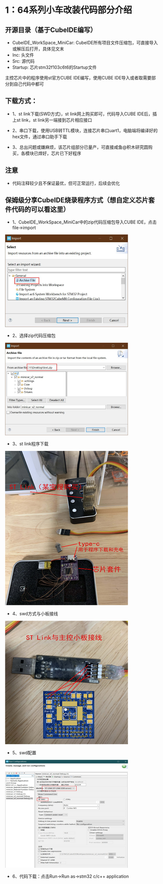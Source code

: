 # 1：64系列小车改装代码部分介绍

## 开源目录（基于CubeIDE编写）

- CubeIDE_WorkSpace_MiniCar: CubeIDE所有项目文件压缩包，可直接导入或解压后打开，具体见文末
- Inc: 头文件
- Src: 源代码
- Startup: 芯片stm32f103c6t6的Startup文件

主控芯片中的程序使用st官方CUBE IDE编写，使用CUBE IDE导入或者取需要部分到自己代码中都可

## 下载方式：

- 1、st link下载(SWD方式)，st link网上购买即可，代码导入CUBE IDE后，插上st link，st link另一端接到芯片相应接口

- 2、串口下载，使用USB转TTL模块，连接芯片串口uart1，电脑端将编译好的hex文件，通过串口助手下载

- 3、总出问题或嫌麻烦，该芯片组部分已量产，可直接咸鱼@积木研究圆购买，各模块已焊好，芯片已下好程序

## 注意
- 代码注释较少且不保证最优，但可正常运行，后续会优化

## 保姆级分享CubeIDE烧录程序方式（想自定义芯片套件代码的可以看这里）

- 1、CubeIDE_WorkSpace_MiniCar中的zip代码压缩包导入CUBE IDE，点击file->import

<img src="../docs/CUBE导入.jpg" width="400" height="300">

- 2、选择zip代码压缩包

<img src="../docs/选择zip文件.jpg" width="400" height="300">

- 3、st link程序下载

<img src="../docs/程序下载.jpg" width="400" height="500">

- 4、swd方式与小板接线

<img src="../docs/程序下载接线.jpg" width="400" height="400">

- 5、swd配置

<img src="../docs/swd配置.jpg" width="400" height="350">

- 6、代码下载：点击Run->Run as->stm32 c/c++ application
